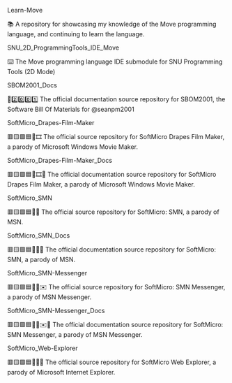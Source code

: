 
Learn-Move

📚️ A repository for showcasing my knowledge of the Move programming language, and continuing to learn the language. 

SNU_2D_ProgrammingTools_IDE_Move

⌨️ The Move programming language IDE submodule for SNU Programming Tools (2D Mode)

SBOM2001_Docs

🧾️2️⃣️0️⃣️0️⃣️1️⃣️ The official documentation source repository for SBOM2001, the Software Bill Of Materials for @seanpm2001

SoftMicro_Drapes-Film-Maker

🟥️🟨️🟩️🟦️💾️🎞️ The official source repository for SoftMicro Drapes Film Maker, a parody of Microsoft Windows Movie Maker.

SoftMicro_Drapes-Film-Maker_Docs

🟥️🟨️🟩️🟦️💾️🎞️📖️ The official documentation source repository for SoftMicro Drapes Film Maker, a parody of Microsoft Windows Movie Maker.

SoftMicro_SMN

🟥️🟨️🟩️🟦️💾️🦋️ The official source repository for SoftMicro: SMN, a parody of MSN.

SoftMicro_SMN_Docs

🟥️🟨️🟩️🟦️💾️🦋️📖️ The official documentation source repository for SoftMicro: SMN, a parody of MSN.

SoftMicro_SMN-Messenger

🟥️🟨️🟩️🟦️💾️🦋️✉️ The official source repository for SoftMicro: SMN Messenger, a parody of MSN Messenger.

SoftMicro_SMN-Messenger_Docs

🟥️🟨️🟩️🟦️💾️🦋️✉️📖️ The official documentation source repository for SoftMicro: SMN Messenger, a parody of MSN Messenger.

SoftMicro_Web-Explorer

🟥️🟨️🟩️🟦️💾️🌐️🦥️ The official source repository for SoftMicro Web Explorer, a parody of Microsoft Internet Explorer.

